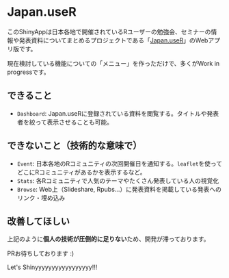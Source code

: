 # Japan.useR

このShinyAppは日本各地で開催されているRユーザーの勉強会、セミナーの情報や発表資料についてまとめるプロジェクトである「[Japan.useR](https://github.com/uribo/Japan.useR)」のWebアプリ版です。

現在検討している機能についての「メニュー」を作っただけで、多くがWork in progressです。

## できること

* `Dashboard`: Japan.useRに登録されている資料を閲覧する。タイトルや発表者を絞って表示させることも可能。

## できないこと（技術的な意味で）

* `Event`: 日本各地のRコミュニティの次回開催日を通知する。`leaflet`を使ってどこにRコミュニティがあるかを表示するなど。
* `Stats`: 各Rコミュニティで人気のテーマやたくさん発表している人の視覚化
* `Browse`: Web上（Slideshare, Rpubs...）に発表資料を掲載している発表へのリンク・埋め込み

## 改善してほしい

上記のように**個人の技術が圧倒的に足りない**ため、開発が滞っております。

PRお待ちしております :)

Let's Shinyyyyyyyyyyyyyyyyy!!!
